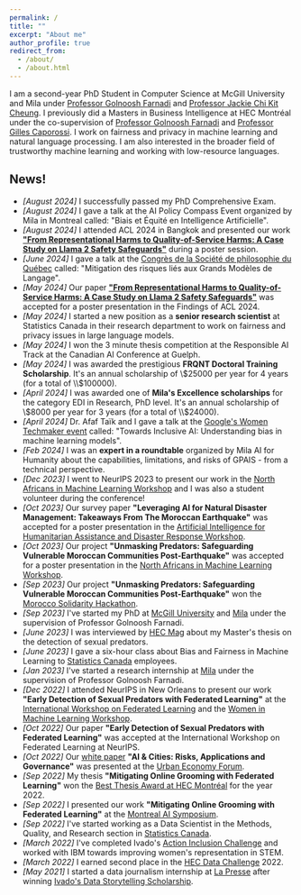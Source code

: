 ```yaml
---
permalink: /
title: ""
excerpt: "About me"
author_profile: true
redirect_from:
  - /about/
  - /about.html
---
```

I am a second-year PhD Student in Computer Science at McGill University and Mila under [Professor Golnoosh Farnadi](https://gfarnadi.github.io/) and [Professor Jackie Chi Kit Cheung](https://www.cs.mcgill.ca/~jcheung/). I previously did a Masters in Business Intelligence at HEC Montréal under the co-supervision of [Professor Golnoosh Farnadi](https://gfarnadi.github.io/) and [Professor Gilles Caporossi](https://www.hec.ca/en/profs/gilles.caporossi.html). 
I work on fairness and privacy in machine learning and natural language processing. I am also interested in the broader field of trustworthy machine learning and working with low-resource languages.




News!
------
*  _[August 2024]_ I successfully passed my PhD Comprehensive Exam.
*  _[August 2024]_ I gave a talk at the AI Policy Compass Event organized by Mila in Montreal called: "Biais et Équité en Intelligence Artificielle".
*  _[August 2024]_ I attended ACL 2024 in Bangkok and presented our work [**"From Representational Harms to Quality-of-Service Harms: A Case Study on Llama 2 Safety Safeguards"**](https://aclanthology.org/2024.findings-acl.927/) during a poster session. 
*  _[June 2024]_ I gave a talk at the [Congrès de la Société de philosophie du Québec](https://frq.gouv.qc.ca/evenement/chatgpt-et-lethique-reflexions-autour-des-grands-modeles-de-langage-llm-et-autres-algorithmes-de-generation/) called: "Mitigation des risques liés aux Grands Modèles de Langage".
*  _[May 2024]_ Our paper [**"From Representational Harms to Quality-of-Service Harms: A Case Study on Llama 2 Safety Safeguards"**](https://aclanthology.org/2024.findings-acl.927/) was accepted for a poster presentation in the Findings of ACL 2024. 
* _[May 2024]_ I started a new position as a **senior research scientist** at Statistics Canada in their research department to work on fairness and privacy issues in large language models.
* _[May 2024]_ I won the 3 minute thesis competition at the Responsible AI Track at the Canadian AI Conference at Guelph. 
* _[May 2024]_ I was awarded the prestigious **FRQNT Doctoral Training Scholarship**. It's an annual scholarship of \\$25000 per year for 4 years (for a total of \\$100000).
* _[April 2024]_ I was awarded one of **Mila's Excellence scholarships** for the category EDI in Research, PhD level. It's an annual scholarship of \\$8000 per year for 3 years (for a total of \\$24000).
*  _[April 2024]_ Dr. Afaf Taïk and I gave a talk at the [Google's Women Techmaker event](https://wtmmontreal.com/speakers/) called: "Towards Inclusive AI: Understanding bias in machine learning models".
*  _[Feb 2024]_ I was an **expert in a roundtable** organized by Mila AI for Humanity about the capabilities, limitations, and risks of GPAIS - from a technical perspective.
*  _[Dec 2023]_ I went to NeurIPS 2023 to present our work in the [North Africans in Machine Learning Workshop](https://sites.google.com/view/northafricansinml) and I was also a student volunteer during the conference!
* _[Oct 2023]_ Our survey paper **"Leveraging AI for Natural Disaster Management: Takeaways From The Moroccan Earthquake"**  was accepted for a poster presentation in the [Artificial Intelligence for Humanitarian Assistance and Disaster Response Workshop](https://www.hadr.ai/).
* _[Oct 2023]_ Our project **"Unmasking Predators: Safeguarding Vulnerable Moroccan Communities Post-Earthquake"**  was accepted for a poster presentation in the [North Africans in Machine Learning Workshop](https://sites.google.com/view/northafricansinml).
* _[Sep 2023]_ Our project **"Unmasking Predators: Safeguarding Vulnerable Moroccan Communities Post-Earthquake"**  won the [Morocco Solidarity Hackathon](https://morocco-solidarity-hackathon.io/).
* _[Sep 2023]_ I've started my PhD at [McGill University](https://www.mcgill.ca/) and [Mila](https://mila.quebec/en/) under the supervision of Professor Golnoosh Farnadi.
* _[June 2023]_ I was interviewed by [HEC Mag]([https://mag.hec.ca/](https://mag.hec.ca/khaoula-chehbouni-demasquer-les-predateurs-sexuels)) about my Master's thesis on the detection of sexual predators. 
* _[June 2023]_ I gave a six-hour class about Bias and Fairness in Machine Learning to [Statistics Canada](https://www.statcan.gc.ca/en/start) employees.
* _[Jan 2023]_ I've started a research internship at [Mila](https://mila.quebec/en/) under the supervision of Professor Golnoosh Farnadi.
* _[Dec 2022]_ I attended NeurIPS in New Orleans to present our work **"Early Detection of Sexual Predators with Federated Learning"** at the [International Workshop on Federated Learning](https://federated-learning.org/fl-neurips-2022/) and the [Women in Machine Learning Workshop](https://sites.google.com/view/wiml2022/).
* _[Oct 2022]_ Our paper **"Early Detection of Sexual Predators with Federated Learning"** was accepted at the International Workshop on Federated Learning at NeurIPS.
* _[Oct 2022]_ Our [white paper](https://unhabitat.org/ai-cities-risks-applications-and-governance) **"AI & Cities: Risks, Applications and Governance"** was presented at the [Urban Economy Forum](https://www.ueforum.org/uef4).
* _[Sep 2022]_ My thesis **"Mitigating Online Grooming with Federated Learning"** won the [Best Thesis Award at HEC Montréal](https://www.hec.ca/en/news/2023/khaoula-chehbouni-wins-2022-award-for-best-masters-thesis.html#:~:text=Khaoula%20Chehbouni%2C%20a%20graduate%20of,Gilles%20Caporossi%20and%20Golnoosh%20Farnadi.) for the year 2022.
* _[Sep 2022]_ I presented our work **"Mitigating Online Grooming with Federated Learning"** at the [Montreal AI Symposium](http://montrealaisymposium.com/). 
* _[Sep 2022]_ I've started working as a Data Scientist in the Methods, Quality, and Research section in [Statistics Canada](https://www.statcan.gc.ca/en/start).
* _[March 2022]_ I've completed Ivado's [Action Inclusion Challenge](https://ivado.ca/en/action-inclusion-challenge/) and worked with IBM towards improving women's representation in STEM.
* _[March 2022]_ I earned second place in the [HEC Data Challenge](https://en.csdschec.com/hecdatachallenge) 2022.
* _[May 2021]_ I started a data journalism internship at [La Presse](https://www.lapresse.ca/) after winning [Ivado's Data Storytelling Scholarship](https://ivado.ca/bourses-et-subventions/bourses-de-stage-des-donnees-pour-raconter/).
  
<!-- * _[June 2021]_ I'll be joining **NUS MComp (AI specialization)** program in August 2021. -->
<!-- * _[June 2021]_ Our paper **"Learning-Based Simultaneous Detection and Characterization of Time Delay Attack in Cyber-Physical Systems"** is now available online at IEEE Explore. [\[link\]](https://ieeexplore.ieee.org/document/9352977){:target="_blank"} [\[pdf\]](http://prakharg24.github.io/files/learning_cps.pdf){:target="_blank"} -->
<!-- * _[Oct 2020]_ We have updated the latest version of our work on Time Series Analysis in High Frequency Trading. Checkout the paper on [arxiv](https://arxiv.org/abs/1809.01506){:target="_blank"}. -->
<!-- * _[Sep 2020]_ We have updated the latest version of our work on Zero-shot Abstractive Summarization for Conversations. Checkout the paper on [arxiv](https://arxiv.org/abs/1902.01615){:target="_blank"}. -->

